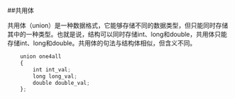 ##共用体

共用体（union）是一种数据格式，它能够存储不同的数据类型，但只能同时存储其中的一种类型。也就是说，结构可以同时存储int、long和double，共用体只能存储int、long和double。共用体的句法与结构体相似，但含义不同。

```javascript
    union one4all
    {
        int int_val;
        long long_val;
        double double_val;
    };
    
    
```

